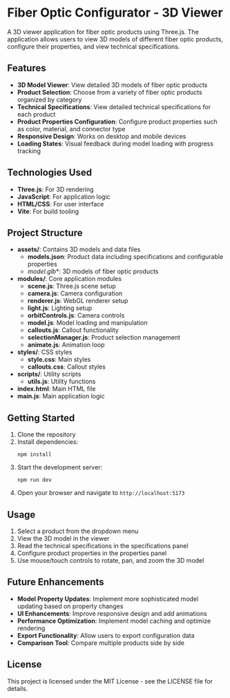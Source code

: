# Fiber Optic Configurator - 3D Viewer

A 3D viewer application for fiber optic products using Three.js. The application allows users to view 3D models of different fiber optic products, configure their properties, and view technical specifications.

## Features

- **3D Model Viewer**: View detailed 3D models of fiber optic products
- **Product Selection**: Choose from a variety of fiber optic products organized by category
- **Technical Specifications**: View detailed technical specifications for each product
- **Product Properties Configuration**: Configure product properties such as color, material, and connector type
- **Responsive Design**: Works on desktop and mobile devices
- **Loading States**: Visual feedback during model loading with progress tracking

## Technologies Used

- **Three.js**: For 3D rendering
- **JavaScript**: For application logic
- **HTML/CSS**: For user interface
- **Vite**: For build tooling

## Project Structure

- **assets/**: Contains 3D models and data files
  - **models.json**: Product data including specifications and configurable properties
  - **model*.glb**: 3D models of fiber optic products
- **modules/**: Core application modules
  - **scene.js**: Three.js scene setup
  - **camera.js**: Camera configuration
  - **renderer.js**: WebGL renderer setup
  - **light.js**: Lighting setup
  - **orbitControls.js**: Camera controls
  - **model.js**: Model loading and manipulation
  - **callouts.js**: Callout functionality
  - **selectionManager.js**: Product selection management
  - **animate.js**: Animation loop
- **styles/**: CSS styles
  - **style.css**: Main styles
  - **callouts.css**: Callout styles
- **scripts/**: Utility scripts
  - **utils.js**: Utility functions
- **index.html**: Main HTML file
- **main.js**: Main application logic

## Getting Started

1. Clone the repository
2. Install dependencies:
   ```
   npm install
   ```
3. Start the development server:
   ```
   npm run dev
   ```
4. Open your browser and navigate to `http://localhost:5173`

## Usage

1. Select a product from the dropdown menu
2. View the 3D model in the viewer
3. Read the technical specifications in the specifications panel
4. Configure product properties in the properties panel
5. Use mouse/touch controls to rotate, pan, and zoom the 3D model

## Future Enhancements

- **Model Property Updates**: Implement more sophisticated model updating based on property changes
- **UI Enhancements**: Improve responsive design and add animations
- **Performance Optimization**: Implement model caching and optimize rendering
- **Export Functionality**: Allow users to export configuration data
- **Comparison Tool**: Compare multiple products side by side

## License

This project is licensed under the MIT License - see the LICENSE file for details. 